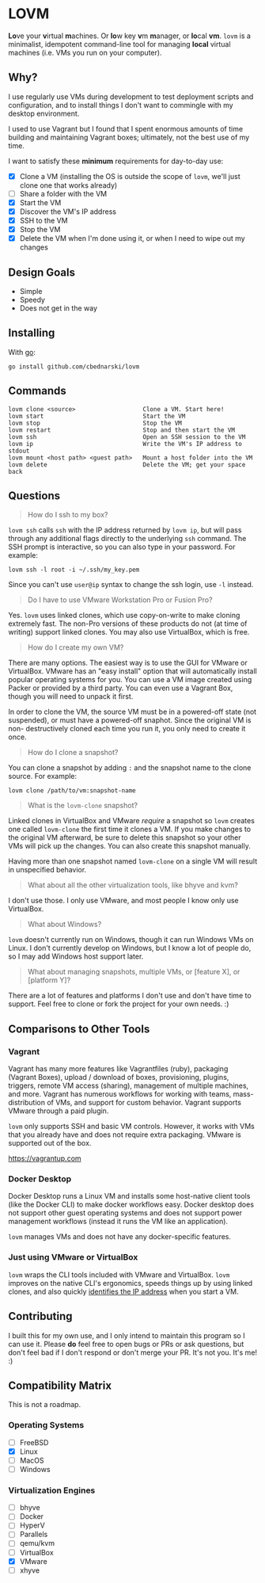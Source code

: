 # LOVM

**Lo**ve your **v**irtual **m**achines. Or **lo**w key **v**m **m**anager, or
**lo**cal **vm**. `lovm` is a minimalist, idempotent command-line tool for
managing **local** virtual machines (i.e. VMs you run on your computer).

## Why?

I use regularly use VMs during development to test deployment scripts and
configuration, and to install things I don't want to commingle with my desktop
environment.

I used to use Vagrant but I found that I spent enormous amounts of time building
and maintaining Vagrant boxes; ultimately, not the best use of my time.

I want to satisfy these **minimum** requirements for day-to-day use:

- [x] Clone a VM (installing the OS is outside the scope of `lovm`, we'll just
  clone one that works already)
- [ ] Share a folder with the VM
- [x] Start the VM
- [x] Discover the VM's IP address
- [x] SSH to the VM
- [x] Stop the VM
- [x] Delete the VM when I'm done using it, or when I need to wipe out my changes

## Design Goals

- Simple
- Speedy
- Does not get in the way

## Installing

With [go](https://golang.org/dl/):

    go install github.com/cbednarski/lovm

## Commands

    lovm clone <source>                   Clone a VM. Start here!
    lovm start                            Start the VM
    lovm stop                             Stop the VM
    lovm restart                          Stop and then start the VM
    lovm ssh                              Open an SSH session to the VM
    lovm ip                               Write the VM's IP address to stdout
    lovm mount <host path> <guest path>   Mount a host folder into the VM
    lovm delete                           Delete the VM; get your space back

## Questions

> How do I ssh to my box?

`lovm ssh` calls `ssh` with the IP address returned by `lovm ip`, but will pass
through any additional flags directly to the underlying `ssh` command. The SSH
prompt is interactive, so you can also type in your password. For example:

    lovm ssh -l root -i ~/.ssh/my_key.pem

Since you can't use `user@ip` syntax to change the ssh login, use `-l` instead.

> Do I have to use VMware Workstation Pro or Fusion Pro?

Yes. `lovm` uses linked clones, which use copy-on-write to make cloning
extremely fast. The non-Pro versions of these products do not (at time of
writing) support linked clones. You may also use VirtualBox, which is free.

> How do I create my own VM?

There are many options. The easiest way is to use the GUI for VMware or
VirtualBox. VMware has an "easy install" option that will automatically install
popular operating systems for you. You can use a VM image created using Packer
or provided by a third party. You can even use a Vagrant Box, though you will
need to unpack it first.

In order to clone the VM, the source VM must be in a powered-off state (not
suspended), or must have a powered-off snaphot. Since the original VM is non-
destructively cloned each time you run it, you only need to create it once.

> How do I clone a snapshot?

You can clone a snapshot by adding `:` and the snapshot name to the clone
source. For example:

    lovm clone /path/to/vm:snapshot-name

> What is the `lovm-clone` snapshot?

Linked clones in VirtualBox and VMware *require* a snapshot so `lovm` creates
one called `lovm-clone` the first time it clones a VM. If you make changes to
the original VM afterward, be sure to delete this snapshot so your other VMs
will pick up the changes. You can also create this snapshot manually.

Having more than one snapshot named `lovm-clone` on a single VM will result in
unspecified behavior.

> What about all the other virtualization tools, like bhyve and kvm?

I don't use those. I only use VMware, and most people I know only use
VirtualBox.

> What about Windows?

`lovm` doesn't currently run on Windows, though it can run Windows VMs on Linux.
I don't currently develop on Windows, but I know a lot of people do, so I may
add Windows host support later.

> What about managing snapshots, multiple VMs, or \[feature X\], or
  \[platform Y\]?

There are a lot of features and platforms I don't use and don't have time to
support. Feel free to clone or fork the project for your own needs. :)

## Comparisons to Other Tools

### Vagrant

Vagrant has many more features like Vagrantfiles (ruby), packaging (Vagrant
Boxes), upload / download of boxes, provisioning, plugins, triggers, remote VM
access (sharing), management of multiple machines, and more. Vagrant has
numerous workflows for working with teams, mass-distribution of VMs, and support
for custom behavior. Vagrant supports VMware through a paid plugin.

`lovm` only supports SSH and basic VM controls. However, it works with VMs that
you already have and does not require extra packaging. VMware is supported out
of the box.

<https://vagrantup.com>

### Docker Desktop

Docker Desktop runs a Linux VM and installs some host-native client tools (like
the Docker CLI) to make docker workflows easy. Docker desktop does not support
other guest operating systems and does not support power management workflows
(instead it runs the VM like an application).

`lovm` manages VMs and does not have any docker-specific features.

### Just using VMware or VirtualBox

`lovm` wraps the CLI tools included with VMware and VirtualBox. `lovm` improves
on the native CLI's ergonomics, speeds things up by using linked clones, and
also quickly [identifies the IP address][1] when you start a VM.

[1]: https://www.vmware.com/support/ws55/doc/ws_net_advanced_ipaddress.html

## Contributing

I built this for my own use, and I only intend to maintain this program so I can
use it. Please **do** feel free to open bugs or PRs or ask questions, but don't
feel bad if I don't respond or don't merge your PR. It's not you. It's me! :)

## Compatibility Matrix

This is not a roadmap.

### Operating Systems

- [ ] FreeBSD
- [x] Linux
- [ ] MacOS
- [ ] Windows

### Virtualization Engines

- [ ] bhyve
- [ ] Docker
- [ ] HyperV
- [ ] Parallels
- [ ] qemu/kvm
- [ ] VirtualBox
- [x] VMware
- [ ] xhyve
